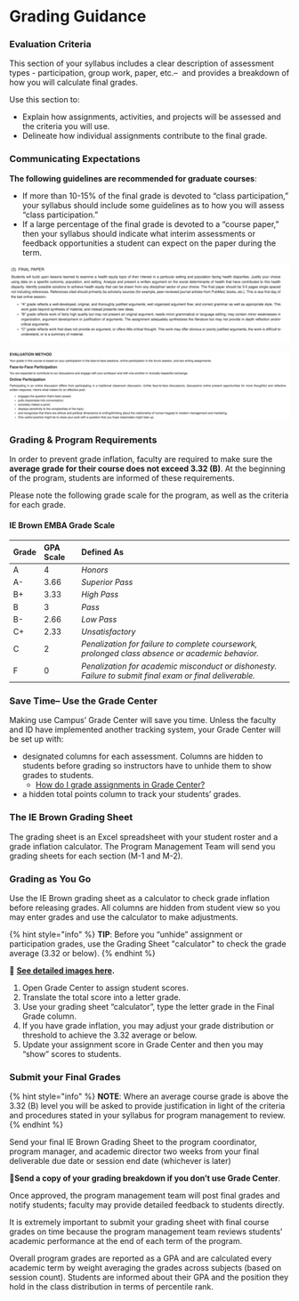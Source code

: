 # Grading Guidance

### Evaluation Criteria 

This section of your syllabus includes a clear description of assessment types - participation, group work, paper, etc.–  and provides a breakdown of how you will calculate final grades. 

Use this section to: 

* Explain how assignments, activities, and projects will be assessed and the criteria you will use.
* Delineate how individual assignments contribute to the final grade.

### **Communicating Expectations**

**The following guidelines are recommended for graduate courses**:

* If more than 10-15% of the final grade is devoted to “class participation,” your syllabus should include some guidelines as to how you will assess “class participation.”
* If a large percentage of the final grade is devoted to a “course paper,” then your syllabus should indicate what interim assessments or feedback opportunities a student can expect on the paper during the term.

![Example 1\) Final Paper Expectations](../../.gitbook/assets/screen-shot-2018-11-30-at-13.47.48.png)

![Example 2\) Participation Expectations ](../../.gitbook/assets/screen-shot-2018-11-30-at-13.44.53.png)

### **Grading & Program Requirements**

In order to prevent grade inflation, faculty are required to make sure the **average grade for their course does not exceed 3.32 \(B\)**.  At the beginning of the program, students are informed of these requirements.

Please note the following grade scale for the program, as well as the criteria for each grade.  


#### **IE Brown EMBA Grade Scale**

| Grade | GPA Scale | Defined As |
| :--- | :--- | :--- |
| A | 4 | _Honors_ |
| A- | 3.66 | _Superior Pass_ |
| B+ | 3.33 | _High Pass_ |
| B | 3 | _Pass_ |
| B- | 2.66 | _Low Pass_ |
| C+ | 2.33 | _Unsatisfactory_ |
| C | 2 | _Penalization for failure to complete coursework, prolonged class absence or academic behavior._ |
| F | 0 | _Penalization for academic misconduct or dishonesty. Failure to submit final exam or final deliverable._ |

### **Save Time– Use the Grade Center**

Making use Campus’ Grade Center will save you time. Unless the faculty and ID have implemented another tracking system, your Grade Center will be set up with:

* designated columns for each assessment. Columns are hidden to students before grading so instructors have to unhide them to show grades to students.
  * [How do I grade assignments in Grade Center?](http://www.screencast.com/t/sUfrlnG9qrM4)
* a hidden total points column to track your students’ grades.

### **The IE Brown Grading Sheet**

The grading sheet is an Excel spreadsheet with your student roster and a grade inflation calculator. The Program Management Team will send you grading sheets for each section \(M-1 and M-2\).

### **Grading as You Go**

Use the IE Brown grading sheet as a calculator to check grade inflation before releasing grades. All columns are hidden from student view so you may enter grades and use the calculator to make adjustments.  


{% hint style="info" %}
**TIP**: Before you “unhide” assignment or participation grades, use the Grading Sheet "calculator" to check the grade average \(3.32 or below\).
{% endhint %}

👀 [**See detailed images here**](https://brown-sps-online.gitbook.io/facultyguide/ie-brown-emba-faculty/assessment-and-evaluation/sample-screenshots)**.**

1. Open Grade Center to assign student scores.
2. Translate the total score into a letter grade.
3. Use your grading sheet “calculator”, type the letter grade in the Final Grade column.
4. If you have grade inflation, you may adjust your grade distribution or threshold to achieve the 3.32 average or below.
5. Update your assignment score in Grade Center and then you may “show” scores to students.  

### **Submit your Final Grades**

{% hint style="info" %}
**NOTE**: Where an average course grade is above the 3.32 \(B\) level you will be asked to provide justification in light of the criteria and procedures stated in your syllabus for program management to review.
{% endhint %}

Send your final IE Brown Grading Sheet to the program coordinator, program manager, and academic director two weeks from your final deliverable due date or session end date \(whichever is later\) 

🚩**Send a copy of your grading breakdown if you don’t use Grade Center**.  

Once approved, the program management team will post final grades and notify students; faculty may provide detailed feedback to students directly. 

It is extremely important to submit your grading sheet with final course grades on time because the program management team reviews students’ academic performance at the end of each term of the program. 

Overall program grades are reported as a GPA and are calculated every academic term by weight averaging the grades across subjects \(based on session count\). Students are informed about their GPA and the position they hold in the class distribution in terms of percentile rank.

